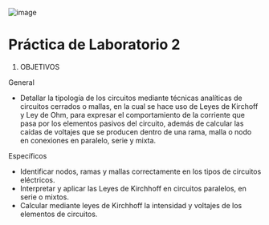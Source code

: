 ![image](https://user-images.githubusercontent.com/84390820/121572442-d0a57780-c9e9-11eb-8dd4-14f9354a6f6d.png)

# Práctica de Laboratorio 2

1. OBJETIVOS

General

* Detallar la tipología de los circuitos mediante técnicas analíticas de circuitos cerrados o mallas, en la cual se hace uso de Leyes de Kirchoff y Ley de Ohm, para expresar el comportamiento de la corriente que pasa por los elementos pasivos del circuito, además de calcular las caídas de voltajes que se producen dentro de una rama, malla o nodo en conexiones en paralelo, serie y mixta.  

Específicos

* Identificar nodos, ramas y mallas correctamente en los tipos de circuitos eléctricos.
* Interpretar y aplicar las Leyes de Kirchhoff en circuitos paralelos, en serie o mixtos.
* Calcular mediante leyes de Kirchhoff la intensidad y voltajes de los elementos de circuitos.
